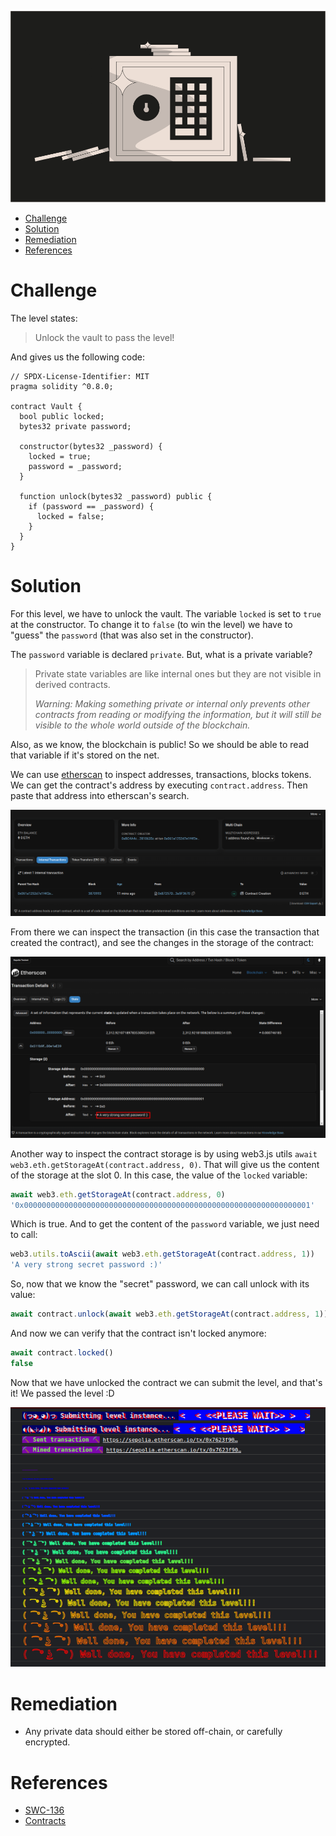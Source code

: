 ![Vault](/assets/img/BigLevel8.svg)

- [Challenge](#challenge)
- [Solution](#solution)
- [Remediation](#remediation)
- [References](#references)
   
# Challenge

The level states:

> Unlock the vault to pass the level!

And gives us the following code:

```solidity
// SPDX-License-Identifier: MIT
pragma solidity ^0.8.0;

contract Vault {
  bool public locked;
  bytes32 private password;

  constructor(bytes32 _password) {
    locked = true;
    password = _password;
  }

  function unlock(bytes32 _password) public {
    if (password == _password) {
      locked = false;
    }
  }
}
```

# Solution

For this level, we have to unlock the vault. The variable `locked` is set to `true` at the constructor. To change it to `false` (to win the level) we have to "guess" the `password` (that was also set in the constructor).

The `password` variable is declared `private`. But, what is a private variable?

> Private state variables are like internal ones but they are not visible in derived contracts.
>
> *Warning: Making something private or internal only prevents other contracts from reading or modifying the information, but it will still be visible to the whole world outside of the blockchain.*

Also, as we know, the blockchain is public! So we should be able to read that variable if it's stored on the net.

We can use [etherscan](https://sepolia.etherscan.io/) to inspect addresses, transactions, blocks tokens.
We can get the contract's address by executing `contract.address`. Then paste that address into etherscan's search.

![Etherscan Contract Address](/assets/img/vault_etherscan_contract.png)

From there we can inspect the transaction (in this case the transaction that created the contract), and see the changes in the storage of the contract:

![Etherscan Contract Address](/assets/img/vault_etherscan_contract_storage.png)

Another way to inspect the contract storage is by using web3.js utils `await web3.eth.getStorageAt(contract.address, 0)`. That will give us the content of the storage at the slot 0. In this case, the value of the `locked` variable:

```javascript
await web3.eth.getStorageAt(contract.address, 0)
'0x0000000000000000000000000000000000000000000000000000000000000001'
```

Which is true. And to get the content of the `password` variable, we just need to call:

```javascript
web3.utils.toAscii(await web3.eth.getStorageAt(contract.address, 1))
'A very strong secret password :)'
```
So, now that we know the "secret" password, we can call unlock with its value:

```javascript
await contract.unlock(await web3.eth.getStorageAt(contract.address, 1))
```

And now we can verify that the contract isn't locked anymore:

```javascript
await contract.locked()
false
```

Now that we have unlocked the contract we can submit the level, and that's it! We passed the level :D

![Well done](/assets/img/ethernaut_solved.png)

# Remediation

- Any private data should either be stored off-chain, or carefully encrypted.

# References

- [SWC-136](https://swcregistry.io/docs/SWC-136)
- [Contracts](https://docs.soliditylang.org/en/v0.8.17/contracts.html)